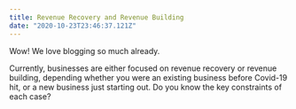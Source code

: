 ```yaml
---
title: Revenue Recovery and Revenue Building
date: "2020-10-23T23:46:37.121Z"
---
```


Wow! We love blogging so much already.

Currently, businesses are either focused on revenue recovery or revenue building, depending whether you were an existing business before Covid-19 hit, or a new business just starting out. Do you know the key constraints of each case?


